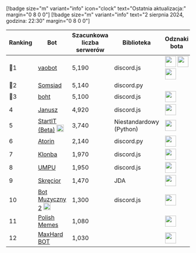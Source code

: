 [!badge size="m" variant="info" icon="clock" text="Ostatnia aktualizacja:" margin="0 8 0 0"] [!badge size="m" variant="info" text="2 sierpnia 2024, godzina: 22:30" margin="0 8 0 0"]

| Ranking | Bot                                                                                           | Szacunkowa liczba serwerów | Biblioteka | Odznaki bota |
| ---- | --------------------------------------------------------------------------------------------- | ------------------------ | ------------------------ | ------------------------ |
|    🥇1 | [vaobot](https://discord.com/oauth2/authorize?client_id=582183202341388308&scope=bot)           |      5,190        | discord.js | <img src="/static/badges/odznaki/supportscommands.svg" height="30" width="30"> <img src="/static/badges/odznaki/premiumbot.svg" height="30" width="30"> <img src="/static/badges/odznaki/automod.svg" height="30" width="30">  |
|    🥈2 | [Somsiad](https://discord.com/oauth2/authorize?client_id=473816281028493314&permissions=8&scope=bot)           |      5,140      | discord.py |  |
|    🥉3 | [boht](https://discord.com/oauth2/authorize?client_id=489377322042916885&permissions=8&scope=bot)        |               5,100 | discord.js | <img src="/static/badges/odznaki/supportscommands.svg" height="30" width="30"> |
|    4 | [Janusz](https://discord.com/oauth2/authorize?client_id=699551628499615764&permissions=8&scope=bot)        |               4,920 | discord.js | <img src="/static/badges/odznaki/supportscommands.svg" height="30" width="30"> |
|    5 | [StartIT (Beta)](https://discord.com/oauth2/authorize?client_id=690617660177907712&permissions=8&scope=bot) <img src="/static/badges/bots/startit.svg" height="20" width="20">        |               3,740 | Niestandardowy (Python) | <img src="/static/badges/odznaki/supportscommands.svg" height="30" width="30"> |
|    6 | [Atorin](https://discord.com/oauth2/authorize?client_id=408959273956147200&permissions=8&scope=bot)        |               2,140 | discord.py | <img src="/static/badges/odznaki/supportscommands.svg" height="30" width="30"> |
|    7| [Klonba](https://discord.com/oauth2/authorize?client_id=488809387910234145&permissions=8&scope=bot)        |               1,970 | discord.js | <img src="/static/badges/odznaki/supportscommands.svg" height="30" width="30"> |
|    8| [UMPU](https://discord.com/oauth2/authorize?client_id=855900715720245289&permissions=8&scope=bot)       |               1,950 | discord.js | <img src="/static/badges/odznaki/supportscommands.svg" height="30" width="30"> |
|    9| [Skręcior](https://discord.com/oauth2/authorize?client_id=939103800898224139&permissions=8&scope=bot)        |               1,470 | JDA | <img src="/static/badges/odznaki/premiumbot.svg" height="30" width="30"> |
|    10 | [Bot Muzyczny 2](https://discord.com/oauth2/authorize?client_id=933385820889550878&permissions=8&scope=bot) <img src="/static/badges/bots/botmuzyczny.svg" height="20" width="20">        |       1,300         | discord.js | <img src="/static/badges/odznaki/supportscommands.svg" height="30" width="30"> |
|    11| [Polish Memes](https://discord.com/oauth2/authorize?client_id=829662885058707497&permissions=8&scope=bot)        |               1,080 |  | <img src="/static/badges/odznaki/supportscommands.svg" height="30" width="30">  |
|    12| [MaxHard BOT](https://discord.com/oauth2/authorize?client_id=684503427761569908&permissions=8&scope=bot)       |               1,030 |  | <img src="/static/badges/odznaki/supportscommands.svg" height="30" width="30"> |